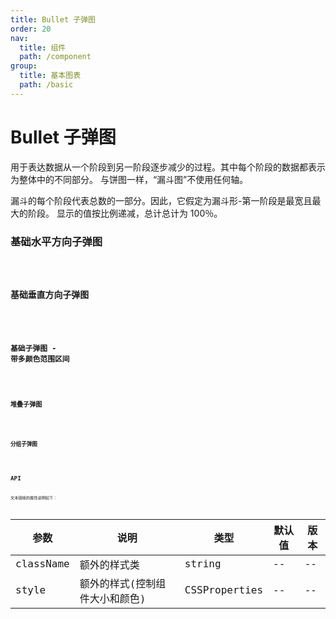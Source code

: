 ```yaml
---
title: Bullet 子弹图
order: 20
nav:
  title: 组件
  path: /component
group:
  title: 基本图表
  path: /basic
---
```


# Bullet 子弹图

用于表达数据从一个阶段到另一阶段逐步减少的过程。其中每个阶段的数据都表示为整体中的不同部分。 与饼图一样，“漏斗图”不使用任何轴。

漏斗的每个阶段代表总数的一部分。因此，它假定为漏斗形-第一阶段是最宽且最大的阶段。 显示的值按比例递减，总计总计为 100％。

### 基础水平方向子弹图

<code src="./demo/demo-01.tsx" />

### 基础垂直方向子弹图

<code src="./demo/demo-02.tsx" />

### 基础子弹图 - 带多颜色范围区间

<code src="./demo/demo-03.tsx" />

### 堆叠子弹图

<code src="./demo/demo-04.tsx" />

### 分组子弹图

<code src="./demo/demo-05.tsx" />

## API

文本链接的属性说明如下：

| 参数      | 说明                           | 类型          | 默认值 | 版本 |
| --------- | ------------------------------ | ------------- | ------ | ---- |
| className | 额外的样式类                   | string        | --     | --   |
| style     | 额外的样式(控制组件大小和颜色) | CSSProperties | --     | --   |
